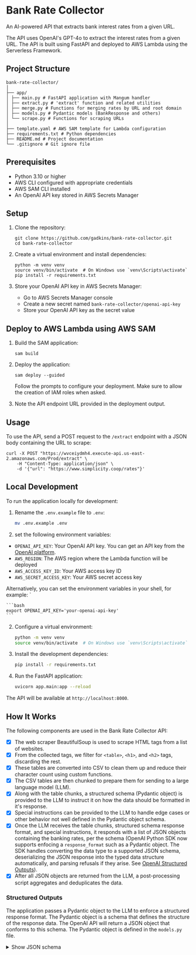 # Bank Rate Collector

An AI-powered API that extracts bank interest rates from a given URL.  

The API uses OpenAI's GPT-4o to extract the interest rates from a given URL. The API is built using FastAPI and deployed to AWS Lambda using the Serverless Framework.

## Project Structure

```
bank-rate-collector/
│
├── app/
│ ├── main.py # FastAPI application with Mangum handler
│ ├── extract.py # 'extract' function and related utilities
│ ├── merge.py # Functions for merging rates by URL and root domain
│ ├── models.py # Pydantic models (BankResponse and others)
│ └── scrape.py # Functions for scraping URLs
│
├── template.yaml # AWS SAM template for Lambda configuration
├── requirements.txt # Python dependencies
├── README.md # Project documentation
└── .gitignore # Git ignore file

```

## Prerequisites

- Python 3.10 or higher
- AWS CLI configured with appropriate credentials
- AWS SAM CLI installed
- An OpenAI API key stored in AWS Secrets Manager

## Setup

1. Clone the repository:
   ```
   git clone https://github.com/gadkins/bank-rate-collector.git
   cd bank-rate-collector
   ```

2. Create a virtual environment and install dependencies:
   ```
   python -m venv venv
   source venv/bin/activate  # On Windows use `venv\Scripts\activate`
   pip install -r requirements.txt
   ```

3. Store your OpenAI API key in AWS Secrets Manager:
   - Go to AWS Secrets Manager console
   - Create a new secret named `bank-rate-collector/openai-api-key`
   - Store your OpenAI API key as the secret value

## Deploy to AWS Lambda using AWS SAM

1. Build the SAM application:
   ```
   sam build
   ```

2. Deploy the application:
   ```
   sam deploy --guided
   ```
   Follow the prompts to configure your deployment. Make sure to allow the creation of IAM roles when asked.

3. Note the API endpoint URL provided in the deployment output.

## Usage

To use the API, send a POST request to the `/extract` endpoint with a JSON body containing the URL to scrape:

```
curl -X POST "https://wvceiydmh4.execute-api.us-east-2.amazonaws.com/Prod/extract" \
    -H "Content-Type: application/json" \
    -d '{"url": "https://www.simplicity.coop/rates"}'
```

## Local Development

To run the application locally for development:

1. Rename the `.env.example` file to `.env`:
    ```bash
    mv .env.example .env
    ```

2. set the following environment variables:

- `OPENAI_API_KEY`: Your OpenAI API key. You can get an API key from the [OpenAI platform](https://platform.openai.com/api-keys).
- `AWS_REGION`: The AWS region where the Lambda function will be deployed
- `AWS_ACCESS_KEY_ID`: Your AWS access key ID
- `AWS_SECRET_ACCESS_KEY`: Your AWS secret access key

Alternatively, you can set the environment variables in your shell, for example: `

    ```bash
    export OPENAI_API_KEY='your-openai-api-key'
    ```

2. Configure a virtual environment:
   ```bash
   python -m venv venv
   source venv/bin/activate  # On Windows use `venv\Scripts\activate`
   ```

3. Install the development dependencies:
   ```bash
   pip install -r requirements.txt
   ```

4. Run the FastAPI application:
   ```bash
   uvicorn app.main:app --reload
   ```

The API will be available at `http://localhost:8000`.

## How It Works

The following components are used in the Bank Rate Collector API:

- [x] The web scraper BeautifulSoup is used to scrape HTML tags from a list of websites.
- [x] From the collected tags, we filter for `<table>`, `<h1>`, and `<h2>` tags, discarding the rest.
- [x] These tables are converted into CSV to clean them up and reduce their character count using custom functions.  
- [x] The CSV tables are then chunked to prepare them for sending to a large language model (LLM).
- [x] Along with the table chunks, a structured schema (Pydantic object) is provided to the LLM to instruct it on how the data should be formatted in it's response.
- [x] Special instructions can be provided to the LLM to handle edge cases or other behavior not well defined in the Pydantic object schema.
- [x] Once the LLM receives the table chunks, structured schema response format, and special instructions, it responds with a list of JSON objects containing the banking rates, per the schema (OpenAI Python SDK now supports enfocing a `response_format` such as a Pydantic object. The SDK handles converting the data type to a supported JSON schema, deserializing the JSON response into the typed data structure automatically, and parsing refusals if they arise. See [OpenAI Structured Outputs](https://platform.openai.com/docs/guides/structured-outputs)).
- [x] After all JSON objects are returned from the LLM, a post-processing script aggregates and deduplicates the data.

### Structured Outputs

The application passes a Pydantic object to the LLM to enforce a structured response format. The Pydantic object is a schema that defines the structure of the response data. The OpenAI API will return a JSON object that conforms to this schema. The Pydantic object is defined in the `models.py` file.

<details>
  <summary>Show JSON schema</summary>

```json
{
  "type": "object",
  "properties": {
    "bankRootDomain": {
      "type": "string",
      "description": "The root domain of the bank."
    },
    "checkingAccounts": {
      "type": "array",
      "items": {
        "$ref": "#/definitions/CheckingAccountResponse"
      },
      "default": []
    },
    "savingsAccounts": {
      "type": "array",
      "items": {
        "$ref": "#/definitions/SavingsAccountResponse"
      },
      "default": []
    },
    "moneyMarketAccounts": {
      "type": "array",
      "items": {
        "$ref": "#/definitions/MoneyMarketAccountResponse"
      },
      "default": []
    },
    "certificatesOfDeposit": {
      "type": "array",
      "items": {
        "$ref": "#/definitions/CertificateOfDepositResponse"
      },
      "default": []
    },
    "individualRetirementAccounts": {
      "type": "array",
      "items": {
        "$ref": "#/definitions/IndividualRetirementAccountResponse"
      },
      "default": []
    },
    "loans": {
      "type": "array",
      "items": {
        "$ref": "#/definitions/LoanResponse"
      },
      "default": []
    },
    "creditCards": {
      "type": "array",
      "items": {
        "$ref": "#/definitions/CreditCardResponse"
      },
      "default": []
    },
    "fees": {
      "type": "array",
      "items": {
        "$ref": "#/definitions/FeeResponse"
      },
      "default": []
    }
  },
  "required": ["bankRootDomain"],
  "definitions": {
    "CheckingAccountResponse": {
      "$ref": "#/definitions/CheckingAccountResponse"
    },
    "SavingsAccountResponse": {
      "$ref": "#/definitions/SavingsAccountResponse"
    },
    "MoneyMarketAccountResponse": {
      "$ref": "#/definitions/MoneyMarketAccountResponse"
    },
    "CertificateOfDepositResponse": {
      "$ref": "#/definitions/CertificateOfDepositResponse"
    },
    "IndividualRetirementAccountResponse": {
      "$ref": "#/definitions/IndividualRetirementAccountResponse"
    },
    "LoanResponse": {
      "$ref": "#/definitions/LoanResponse"
    },
    "CreditCardResponse": {
      "$ref": "#/definitions/CreditCardResponse"
    },
    "FeeResponse": {
      "$ref": "#/definitions/FeeResponse"
    }
  }
}
```
</details>